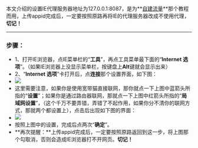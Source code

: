 本文介绍的设置IE代理服务器地址为127.0.0.1:8087，是为**[自建流量](https://github.com/comeforu2012/truth/wiki/%E8%87%AA%E5%BB%BA%E6%B5%81%E9%87%8F)**那个教程而用，上传appid完成后，一定要按照原路再将IE的代理服务器改成不使用代理，**切记！**

***

### 步骤：
* 1、打开IE浏览器，点IE菜单栏的“**工具**”，再点工具菜单最下面的“**Internet 选项**”。（如果IE浏览器上没显示菜单栏，按键盘上**Alt**键就会显示出来）
* 2、“**Internet 选项**”卡打开后，点**连接**那个设置界面，如下图：
 * ![](https://l1e8bq.bl3301.livefilestore.com/y2m18Mbyb06PKx5pPtIIplMLtU4phia3726JDMO-4nhOGm3iHOnbzOYbxSknhlyTMrkMCCcT08eS4K1RIxiNXkrfvGVJTcfnmoKJaeFcHGS0Tiyw0RwD7Z7bXWkG4QsSu47dZdFJzHpBiv2YWgfLaTvFmZT-5ppL-qM4IhvpNdioJU/Image%2010.png?psid=1)
 * 这里需要注意，如果你是使用宽带猫直接联网，那你就点一下上图中蓝箭头所指的“**设置**”；如果你是通过路由器联网，那就点一下上图中红箭头所指的“**局域网设置**”，（这个千万不要弄错，弄错了不起作用，如果你分不清你的联网方式，那就两个都设置上），点击后出现如下图的界面：
 * ![](https://l1e8bq.bl3301.livefilestore.com/y2mQGw3ifsH8VD45Sepl4QKp46RfLtssN2Q82CHM5GGELtUQ0oh6hmtXXdUPfiQpf5i-g7cGHzotSVdoIhNYWrrh5hKDzGPmM1hVO2lmxaMsXnTwI4cYnMnx_oNGKTauQQ7aIzpQkANEH3dwikog9dQvgqIYY92q9wNpX2TnpZiybM/Image%2011.png?psid=1)
 * 按照上图中的设置，完成后点两次“**确定**”。
 * **再次提醒：**上传appid完成后，一定要按照原路返回到这一步，将上图那个勾取消，否则会造成IE浏览器打不开网页。**切记！**

